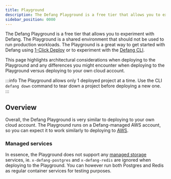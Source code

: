 ```yaml
---
title: Playground
description: The Defang Playground is a free tier that allows you to experiment with Defang.
sidebar_position: 0000
---
```


The Defang Playground is a free tier that allows you to experiment with Defang. The Playground is a shared environment that should not be used to run production workloads. The Playground is a great way to get started with Defang using [1-Click Deploy](/docs/tutorials/using-one-click-deploy) or to experiment with the [Defang CLI](/docs/getting-started).

This page highlights architectural considerations when deploying to the Playground and any differences you might encounter when deploying to the Playground versus deploying to your own cloud account.

:::info
The Playground allows only 1 deployed project at a time. Use the CLI `defang down` command to tear down a project before deploying a new one.
:::

## Overview

Overall, the Defang Playground is very similar to deploying to your own cloud account. The Playground runs on a Defang-managed AWS account, so you can expect it to work similarly to deploying to [AWS](./aws/aws.md).

### Managed services

In essence, the Playground does not support any [managed storage](../concepts/managed-storage) services, ie. `x-defang-postgres` and `x-defang-redis` are ignored when deploying to the Playground. You can however run both Postgres and Redis as regular container services for testing purposes.
